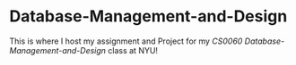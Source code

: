 # Database-Management-and-Design

This is where I host my assignment and Project for my *CS0060 Database-Management-and-Design* class at NYU!
